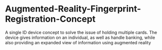 # Augmented-Reality-Fingerprint-Registration-Concept

A single ID device concept to solve the issue of holding multiple cards. The device gives information on an individual, as well as handle banking, while also providing an expanded view of information using augmented reality 
